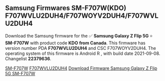 <h2>Samsung Firmwares SM-F707W(KDO) F707WVLU2DUH4/F707WOYV2DUH4/F707WVLU2DUH4</h2>
Download the Samsung firmware for the ✅ <strong>Samsung Galaxy Z Flip 5G </strong> ⭐ <strong>SM-F707W</strong> with product code <strong>KDO</strong> <strong> from Canada</strong>. This firmware has version number PDA <strong>F707WVLU2DUH4</strong> and CSC F707WOYV2DUH4. The operating system of this firmware is Android R , with build date 2021-09-08. Changelist <strong>22379636</strong>.


[SM-F707W](https://samfirm.shop/samsung/model/SM-F707W)
[F707WVLU2DUH4](https://samfirm.shop/samsung/pda/F707WVLU2DUH4)
[Download Firmware Samsung Galaxy Z Flip 5G SM-F707W](https://samfirm.shop/samsung/firmware/453906)

